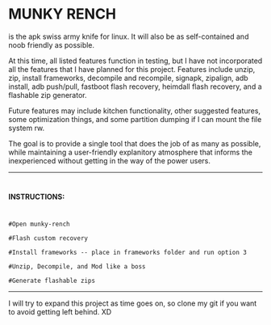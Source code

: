 # MUNKY RENCH
is the apk swiss army knife for linux. It will also be as self-contained and noob friendly as possible.

At this time, all listed features function in testing, but I have not incorporated all the features that I have planned for this project. Features include unzip, zip, install frameworks, decompile and recompile, signapk, zipalign, adb install, adb push/pull, fastboot flash recovery, heimdall flash recovery, and a flashable zip generator. 

Future features may include kitchen functionality, other suggested features, some optimization things, and some partition dumping if I can mount the file system rw.

The goal is to provide a single tool that does the job of as many as possible, while maintaining a user-friendly explanitory atmosphere that informs the inexperienced without getting in the way of the power users. 

-----------------------------------------------------------------------------------------------------------------
#
##
###
#### INSTRUCTIONS:
###
##
#
	#Open munky-rench

	#Flash custom recovery

	#Install frameworks -- place in frameworks folder and run option 3

	#Unzip, Decompile, and Mod like a boss

	#Generate flashable zips

------------------------------------------------------------------------------------------------------------------

I will try to expand this project as time goes on, so clone my git if you want to avoid getting left behind. XD

